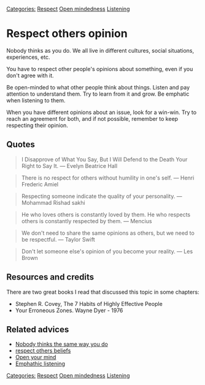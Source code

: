[Categories:](../Categories/index.md) [Respect](../Categories/Respect.md) [Open mindedness](../Categories/Open%20mindedness.md) [Listening](../Categories/Listening.md)
# Respect others opinion

Nobody thinks as you do. We all live in different cultures, social situations, experiences, etc.

You have to respect other people's opinions about something, even if you don't agree with it.

Be open-minded to what other people think about things. Listen and pay attention to understand them. Try to learn from it and grow. Be emphatic when listening to them.

When you have different opinions about an issue, look for a win-win. Try to reach an agreement for both, and if not possible, remember to keep respecting their opinion.

## Quotes

> I Disapprove of What You Say, But I Will Defend to the Death Your Right to Say It. — Evelyn Beatrice Hall

> There is no respect for others without humility in one's self. — Henri Frederic Amiel

> Respecting someone indicate the quality of your personality. — Mohammad Rishad sakhi

> He who loves others is constantly loved by them. He who respects others is constantly respected by them. — Mencius

> We don't need to share the same opinions as others, but we need to be respectful. — Taylor Swift

> Don't let someone else's opinion of you become your reality. — Les Brown

## Resources and credits

There are two great books I read that discussed this topic in some chapters:

- Stephen R. Covey, The 7 Habits of Highly Effective People
- Your Erroneous Zones. Wayne Dyer - 1976

## Related advices

- [Nobody thinks the same way you do](../Nobody%20thinks%20the%20same%20way%20you%20do/index.md)
- [respect others beliefs](../Respect%20others%20beliefs/index.md)
- [Open your mind](../Open%20your%20mind/index.md)
- [Emphathic listening](../Emphathic%20listening/index.md)

[Categories:](../Categories/index.md) [Respect](../Categories/Respect.md) [Open mindedness](../Categories/Open%20mindedness.md) [Listening](../Categories/Listening.md)